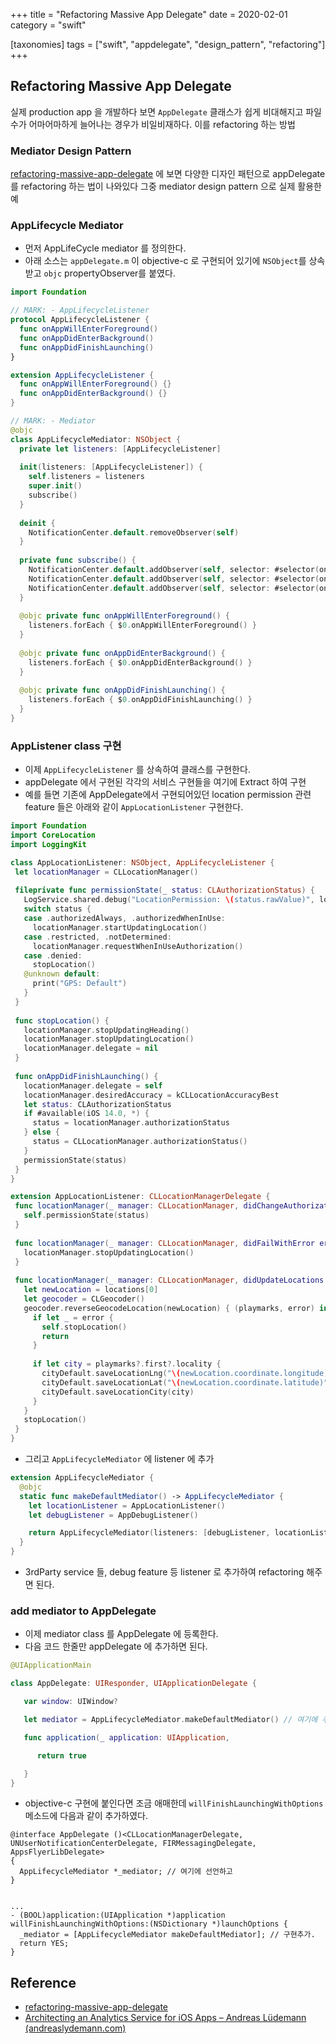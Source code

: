 +++
title = "Refactoring Massive App Delegate"
date = 2020-02-01
category = "swift"

[taxonomies]
tags = ["swift", "appdelegate", "design_pattern", "refactoring"]
+++

## Refactoring Massive App Delegate

실제 production app 을 개발하다 보면 `AppDelegate` 클래스가 쉽게 비대해지고 파일수가 어마어마하게 늘어나는 경우가 비일비재하다. 이를 refactoring 하는 방법
<!-- more -->

### Mediator Design Pattern

[refactoring-massive-app-delegate](https://www.vadimbulavin.com/refactoring-massive-app-delegate/) 에 보면 다양한 디자인 패턴으로 appDelegate를 refactoring 하는 법이 나와있다 그중 mediator design pattern 으로 실제 활용한 예

### AppLifecycle Mediator

- 먼저 AppLifeCycle mediator 를 정의한다.
- 아래 소스는 `appDelegate.m` 이 objective-c 로 구현되어 있기에 `NSObject`를 상속받고 `objc` propertyObserver를 붙였다.

```swift
import Foundation

// MARK: - AppLifecycleListener
protocol AppLifecycleListener {
  func onAppWillEnterForeground()
  func onAppDidEnterBackground()
  func onAppDidFinishLaunching()
}

extension AppLifecycleListener {
  func onAppWillEnterForeground() {}
  func onAppDidEnterBackground() {}
}

// MARK: - Mediator
@objc
class AppLifecycleMediator: NSObject {
  private let listeners: [AppLifecycleListener]
  
  init(listeners: [AppLifecycleListener]) {
    self.listeners = listeners
    super.init()
    subscribe()
  }
  
  deinit {
    NotificationCenter.default.removeObserver(self)
  }
  
  private func subscribe() {
    NotificationCenter.default.addObserver(self, selector: #selector(onAppWillEnterForeground), name: UIApplication.willEnterForegroundNotification, object: nil)
    NotificationCenter.default.addObserver(self, selector: #selector(onAppDidEnterBackground), name: UIApplication.didEnterBackgroundNotification, object: nil)
    NotificationCenter.default.addObserver(self, selector: #selector(onAppDidFinishLaunching), name: UIApplication.didFinishLaunchingNotification, object: nil)
  }
  
  @objc private func onAppWillEnterForeground() {
    listeners.forEach { $0.onAppWillEnterForeground() }
  }
  
  @objc private func onAppDidEnterBackground() {
    listeners.forEach { $0.onAppDidEnterBackground() }
  }
  
  @objc private func onAppDidFinishLaunching() {
    listeners.forEach { $0.onAppDidFinishLaunching() }
  }
}
```

### AppListener class 구현

- 이제 `AppLifecycleListener` 를 상속하여 클래스를 구현한다.
- appDelegate 에서 구현된 각각의 서비스 구현들을 여기에 Extract 하여 구현
- 예를 들면 기존에 AppDelegate에서 구현되어있던 location permission 관련 feature 들은 아래와 같이 `AppLocationListener` 구현한다.  

 ```swift
import Foundation
import CoreLocation
import LoggingKit

class AppLocationListener: NSObject, AppLifecycleListener {
  let locationManager = CLLocationManager()
  
  fileprivate func permissionState(_ status: CLAuthorizationStatus) {
    LogService.shared.debug("LocationPermission: \(status.rawValue)", logCategory: \.debug)
    switch status {
    case .authorizedAlways, .authorizedWhenInUse:
      locationManager.startUpdatingLocation()
    case .restricted, .notDetermined:
      locationManager.requestWhenInUseAuthorization()
    case .denied:
      stopLocation()
    @unknown default:
      print("GPS: Default")
    }
  }
  
  func stopLocation() {
    locationManager.stopUpdatingHeading()
    locationManager.stopUpdatingLocation()
    locationManager.delegate = nil
  }
  
  func onAppDidFinishLaunching() {
    locationManager.delegate = self
    locationManager.desiredAccuracy = kCLLocationAccuracyBest
    let status: CLAuthorizationStatus
    if #available(iOS 14.0, *) {
      status = locationManager.authorizationStatus
    } else {
      status = CLLocationManager.authorizationStatus()
    }
    permissionState(status)
  }
}

extension AppLocationListener: CLLocationManagerDelegate {
  func locationManager(_ manager: CLLocationManager, didChangeAuthorization status: CLAuthorizationStatus) {
    self.permissionState(status)
  }
  
  func locationManager(_ manager: CLLocationManager, didFailWithError error: Error) {
    locationManager.stopUpdatingLocation()
  }
  
  func locationManager(_ manager: CLLocationManager, didUpdateLocations locations: [CLLocation]) {
    let newLocation = locations[0]
    let geocoder = CLGeocoder()
    geocoder.reverseGeocodeLocation(newLocation) { (playmarks, error) in
      if let _ = error {
        self.stopLocation()
        return
      }
      
      if let city = playmarks?.first?.locality {
        cityDefault.saveLocationLng("\(newLocation.coordinate.longitude)")
        cityDefault.saveLocationLat("\(newLocation.coordinate.latitude)")
        cityDefault.saveLocationCity(city)
      }
    }
    stopLocation()
  }
}

```

- 그리고 `AppLifecycleMediator` 에 listener  에 추가

```swift
extension AppLifecycleMediator {
  @objc
  static func makeDefaultMediator() -> AppLifecycleMediator {
    let locationListener = AppLocationListener()
    let debugListener = AppDebugListener()

    return AppLifecycleMediator(listeners: [debugListener, locationListener])
  }
}

```

- 3rdParty service 들, debug feature 등 listener 로 추가하여 refactoring 해주면 된다. 

### add mediator to AppDelegate

- 이제 mediator class 를 AppDelegate 에 등록한다.
- 다음 코드 한줄만 appDelegate 에 추가하면 된다.

```swift
@UIApplicationMain

class AppDelegate: UIResponder, UIApplicationDelegate {

   var window: UIWindow?

   let mediator = AppLifecycleMediator.makeDefaultMediator() // 여기에 추가

   func application(_ application: UIApplication,                                           didFinishLaunchingWithOptions launchOptions:                              [UIApplicationLaunchOptionsKey: Any]?) -> Bool {

      return true

   }
}
```

- objective-c 구현에 붙인다면 조금 애매한데 `willFinishLaunchingWithOptions` 메소드에 다음과 같이 추가하였다. 

```objc
@interface AppDelegate ()<CLLocationManagerDelegate, UNUserNotificationCenterDelegate, FIRMessagingDelegate, AppsFlyerLibDelegate>
{
  AppLifecycleMediator *_mediator; // 여기에 선언하고 
}


...
- (BOOL)application:(UIApplication *)application willFinishLaunchingWithOptions:(NSDictionary *)launchOptions {
  _mediator = [AppLifecycleMediator makeDefaultMediator]; // 구현추가.
  return YES;
}

```

## Reference

- [refactoring-massive-app-delegate](https://www.vadimbulavin.com/refactoring-massive-app-delegate/)
- [Architecting an Analytics Service for iOS Apps – Andreas Lüdemann (andreaslydemann.com)](https://andreaslydemann.com/architecting-an-analytics-service-for-ios-apps/)
